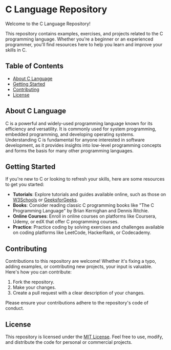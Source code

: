 # C Language Repository

Welcome to the C Language Repository!

This repository contains examples, exercises, and projects related to the C programming language. Whether you're a beginner or an experienced programmer, you'll find resources here to help you learn and improve your skills in C.

## Table of Contents

- [About C Language](#about-c-language)
- [Getting Started](#getting-started)
- [Contributing](#contributing)
- [License](#license)

## About C Language

C is a powerful and widely-used programming language known for its efficiency and versatility. It is commonly used for system programming, embedded programming, and developing operating systems. Understanding C is fundamental for anyone interested in software development, as it provides insights into low-level programming concepts and forms the basis for many other programming languages.

## Getting Started

If you're new to C or looking to refresh your skills, here are some resources to get you started:

- **Tutorials**: Explore tutorials and guides available online, such as those on [W3Schools](https://www.w3schools.com/C/) or [GeeksforGeeks](https://www.geeksforgeeks.org/c-programming-language/).
- **Books**: Consider reading classic C programming books like "The C Programming Language" by Brian Kernighan and Dennis Ritchie.
- **Online Courses**: Enroll in online courses on platforms like Coursera, Udemy, or edX that offer C programming courses.
- **Practice**: Practice coding by solving exercises and challenges available on coding platforms like LeetCode, HackerRank, or Codecademy.

## Contributing

Contributions to this repository are welcome! Whether it's fixing a typo, adding examples, or contributing new projects, your input is valuable. Here's how you can contribute:

1. Fork the repository.
2. Make your changes.
3. Create a pull request with a clear description of your changes.

Please ensure your contributions adhere to the repository's code of conduct.

## License

This repository is licensed under the [MIT License](LICENSE). Feel free to use, modify, and distribute the code for personal or commercial projects.

